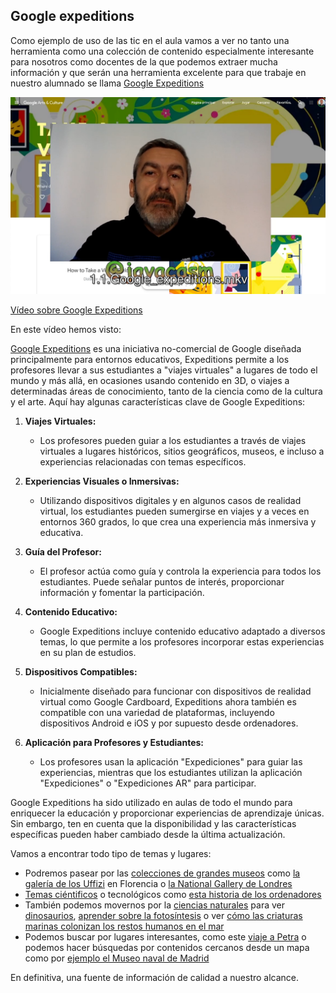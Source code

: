 ## Google expeditions

Como ejemplo de uso de las tic en el aula vamos a ver no tanto una herramienta como una colección de contenido especialmente interesante para nosotros como docentes de la que podemos extraer mucha información y que serán una herramienta excelente para que trabaje en nuestro alumnado se llama [Google Expeditions](https://artsandculture.google.com/project/expeditions)

[![](./images/portada-1.1.Google_expeditions.png)](https://drive.google.com/file/d/1EqB3u-fOzS2L4wScCJg_KtjxMVnObmCW/view?usp=sharing)

[Vídeo sobre Google Expeditions](https://drive.google.com/file/d/1EqB3u-fOzS2L4wScCJg_KtjxMVnObmCW/view?usp=sharing)

En este vídeo hemos visto:

[Google Expeditions](https://artsandculture.google.com/project/expeditions) es una iniciativa no-comercial de Google diseñada principalmente para entornos educativos, Expeditions permite a los profesores llevar a sus estudiantes a "viajes virtuales" a lugares de todo el mundo y más allá, en ocasiones usando contenido en 3D, o viajes a determinadas áreas de conocimiento, tanto de la ciencia como de la cultura y el arte. Aquí hay algunas características clave de Google Expeditions:

1. **Viajes Virtuales:**
   - Los profesores pueden guiar a los estudiantes a través de viajes virtuales a lugares históricos, sitios geográficos, museos, e incluso a experiencias relacionadas con temas específicos.

2. **Experiencias Visuales o Inmersivas:**
   - Utilizando dispositivos digitales y en algunos casos de realidad virtual, los estudiantes pueden sumergirse en viajes y a veces en entornos 360 grados, lo que crea una experiencia más inmersiva y educativa.

3. **Guía del Profesor:**
   - El profesor actúa como guía y controla la experiencia para todos los estudiantes. Puede señalar puntos de interés, proporcionar información y fomentar la participación.

4. **Contenido Educativo:**
   - Google Expeditions incluye contenido educativo adaptado a diversos temas, lo que permite a los profesores incorporar estas experiencias en su plan de estudios.

5. **Dispositivos Compatibles:**
   - Inicialmente diseñado para funcionar con dispositivos de realidad virtual como Google Cardboard, Expeditions ahora también es compatible con una variedad de plataformas, incluyendo dispositivos Android e iOS y por supuesto desde ordenadores.

6. **Aplicación para Profesores y Estudiantes:**
   - Los profesores usan la aplicación "Expediciones" para guiar las experiencias, mientras que los estudiantes utilizan la aplicación "Expediciones" o "Expediciones AR" para participar.

Google Expeditions ha sido utilizado en aulas de todo el mundo para enriquecer la educación y proporcionar experiencias de aprendizaje únicas. Sin embargo, ten en cuenta que la disponibilidad y las características específicas pueden haber cambiado desde la última actualización.

Vamos a encontrar todo tipo de temas y lugares:

* Podremos pasear por las [colecciones de grandes museos](https://artsandculture.google.com/partner) como [la galería de los Uffizi](https://artsandculture.google.com/partner/uffizi-gallery) en Florencia o  [la National Gallery de Londres](https://artsandculture.google.com/partner/the-national-gallery-london)
* [Temas ciéntificos](https://artsandculture.google.com/project/expeditions-science) o tecnológicos como [esta historia de los ordenadores](https://artsandculture.google.com/story/0gVxCCj3-VzxLw)
* También podemos movernos por la [ciencias naturales](https://artsandculture.google.com/project/expeditions-natural-history) para ver [dinosaurios](https://artsandculture.google.com/story/uAUBIvk-J5uOEg), [aprender sobre la fotosíntesis](https://artsandculture.google.com/story/6gXx8iNgb7nTUA) o ver [cómo las criaturas marinas colonizan los restos humanos en el mar](https://artsandculture.google.com/story/sgVB7ocG2Q6C9Q) 
* Podemos buscar por lugares interesantes, como este [viaje a Petra](https://artsandculture.google.com/story/3gXROIo6vLctRA) o podemos hacer búsquedas por contenidos cercanos desde un mapa como por [ejemplo el Museo naval de Madrid](https://artsandculture.google.com/partner/fundaci%C3%B3n-museo-naval)


En definitiva, una fuente de información de calidad a nuestro alcance.
